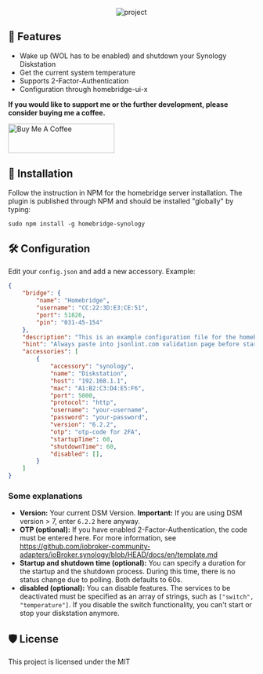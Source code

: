 <p align="center"><img src="https://socialify.git.ci/stfnhmplr/homebridge-synology/image?description=1&font=Inter&issues=1&language=1&pattern=Charlie%20Brown&stargazers=1&theme=Light" alt="project"></p>

## 🧐 Features
- Wake up (WOL has to be enabled) and shutdown your Synology Diskstation
- Get the current system temperature
- Supports 2-Factor-Authentication
- Configuration through homebridge-ui-x

**If you would like to support me or the further development, please consider buying me a coffee.**

<a href="https://www.buymeacoffee.com/himpler" target="_blank"><img src="https://cdn.buymeacoffee.com/buttons/v2/default-yellow.png" alt="Buy Me A Coffee" style="height: 60px !important;width: 217px !important;" ></a>

## 🚀 Installation
<p>Follow the instruction in NPM for the homebridge server installation. The plugin is published through NPM and should be installed "globally" by typing:</p>

```
sudo npm install -g homebridge-synology
```

## 🛠️ Configuration
Edit your `config.json` and add a new accessory. Example:

```json
{
    "bridge": {
        "name": "Homebridge",
        "username": "CC:22:3D:E3:CE:51",
        "port": 51826,
        "pin": "031-45-154"
    },
    "description": "This is an example configuration file for the homebridge synology plugin",
    "hint": "Always paste into jsonlint.com validation page before starting your homebridge, saves a lot of frustration",
    "accessories": [
        {
            "accessory": "synology",
            "name": "Diskstation",
            "host": "192.168.1.1",
            "mac": "A1:B2:C3:D4:E5:F6",
            "port": 5000,
            "protocol": "http",
            "username": "your-username",
            "password": "your-password",
            "version": "6.2.2",
            "otp": "otp-code for 2FA",
            "startupTime": 60,
            "shutdownTime": 60,
            "disabled": [],
        }
    ]
}
```
### Some explanations
- **Version:** Your current DSM Version. **Important:** If you are using DSM version > 7, enter `6.2.2` here anyway.
- **OTP (optional):** If you have enabled 2-Factor-Authentication, the code must be entered here. For more information, see https://github.com/iobroker-community-adapters/ioBroker.synology/blob/HEAD/docs/en/template.md
- **Startup and shutdown time (optional):** You can specify a duration for the startup and the shutdown process. During this time, there is no status change due to polling. Both defaults to 60s.
- **disabled (optional):** You can disable features. The services to be deactivated must be specified as an array of strings, such as `["switch", "temperature"]`. If you disable the switch functionality, you can't start or stop your diskstation anymore.

## 🛡️ License
This project is licensed under the MIT
